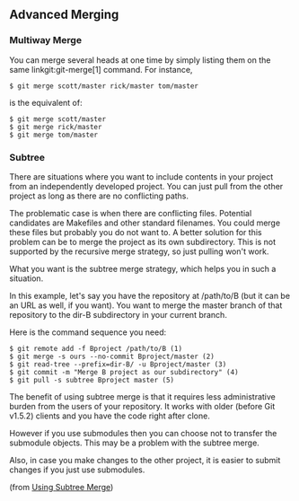 ## Advanced Merging ##


### Multiway Merge ###

You can merge several heads at one time by simply listing them on the same 
linkgit:git-merge[1] command.  For instance,

	$ git merge scott/master rick/master tom/master
	
is the equivalent of:

	$ git merge scott/master
	$ git merge rick/master
	$ git merge tom/master

### Subtree ###

There are situations where you want to include contents in your project from 
an independently developed project. You can just pull from the other project 
as long as there are no conflicting paths.

The problematic case is when there are conflicting files. Potential 
candidates are Makefiles and other standard filenames. You could merge 
these files but probably you do not want to. A better solution for this 
problem can be to merge the project as its own subdirectory. This is not 
supported by the recursive merge strategy, so just pulling won't work.

What you want is the subtree merge strategy, which helps you in such a situation.

In this example, let's say you have the repository at /path/to/B 
(but it can be an URL as well, if you want). You want to merge the master 
branch of that repository to the dir-B subdirectory in your current branch.

Here is the command sequence you need:

	$ git remote add -f Bproject /path/to/B (1)
	$ git merge -s ours --no-commit Bproject/master (2)
	$ git read-tree --prefix=dir-B/ -u Bproject/master (3)
	$ git commit -m "Merge B project as our subdirectory" (4)
	$ git pull -s subtree Bproject master (5)
	

The benefit of using subtree merge is that it requires less administrative 
burden from the users of your repository. It works with older 
(before Git v1.5.2) clients and you have the code right after clone.

However if you use submodules then you can choose not to transfer the 
submodule objects. This may be a problem with the subtree merge.

Also, in case you make changes to the other project, it is easier to 
submit changes if you just use submodules.

(from [Using Subtree Merge](http://www.kernel.org/pub/software/scm/git/docs/howto/using-merge-subtree.html))


